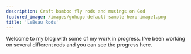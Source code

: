```yaml
---
description: Craft bamboo fly rods and musings on God
featured_image: /images/gohugo-default-sample-hero-image1.png
title: 'LeBeau Rods' 
---
```

Welcome to my blog with some of my work in progress. I've been working on several different rods and you can see the progress here.
